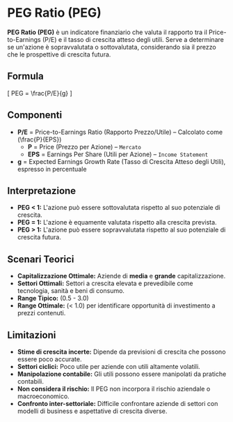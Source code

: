 # PEG Ratio (PEG)

**PEG Ratio (PEG)** è un indicatore finanziario che valuta il rapporto tra il Price-to-Earnings (P/E) e il tasso di crescita atteso degli utili. Serve a determinare se un'azione è sopravvalutata o sottovalutata, considerando sia il prezzo che le prospettive di crescita futura.

## Formula

\[
PEG = \frac{P/E}{g}
\]

## Componenti

- **P/E** = Price-to-Earnings Ratio (Rapporto Prezzo/Utile) – Calcolato come \(\frac{P}{EPS}\)
  - **P** = Price (Prezzo per Azione) – `Mercato`
  - **EPS** = Earnings Per Share (Utili per Azione) – `Income Statement`
- **g** = Expected Earnings Growth Rate (Tasso di Crescita Atteso degli Utili), espresso in percentuale

## Interpretazione

- **PEG < 1:** L'azione può essere sottovalutata rispetto al suo potenziale di crescita.
- **PEG = 1:** L'azione è equamente valutata rispetto alla crescita prevista.
- **PEG > 1:** L'azione può essere sopravvalutata rispetto al suo potenziale di crescita futura.

## Scenari Teorici

- **Capitalizzazione Ottimale:** Aziende di **media** e **grande** capitalizzazione.
- **Settori Ottimali:** Settori a crescita elevata e prevedibile come tecnologia, sanità e beni di consumo.
- **Range Tipico:** \(0.5 - 3.0\)
- **Range Ottimale:** \(< 1.0\) per identificare opportunità di investimento a prezzi contenuti.

## Limitazioni

- **Stime di crescita incerte:** Dipende da previsioni di crescita che possono essere poco accurate.
- **Settori ciclici:** Poco utile per aziende con utili altamente volatili.
- **Manipolazione contabile:** Gli utili possono essere manipolati da pratiche contabili.
- **Non considera il rischio:** Il PEG non incorpora il rischio aziendale o macroeconomico.
- **Confronto inter-settoriale:** Difficile confrontare aziende di settori con modelli di business e aspettative di crescita diverse.
